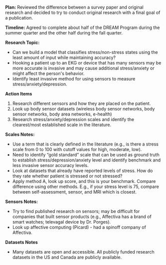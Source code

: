 **Plan:** Reviewed the difference between a survey paper and original research and decided to try to conduct original research with a final goal of a publication.  

**Timeline:** Agreed to complete about half of the DREAM Program during the summer quarter and the other half during the fall quarter.  

**Research Topic:** 
* Can we build a model that classifies stress/non-stress states using the least amount of input while maintaining accuracy?  
* Hooking a patient up to an EKG or device that has many sensors may be more accurate is invasive and may cause additional stress/anxiety or might affect the person's behavior.  
* Identify least invasive method for using sensors to measure stress/anxiety/depression.

**Action Items**
1. Research different sensors and how they are placed on the patient.
2. Look up body sensor datasets (wireless body sensor networks, body sensor networks, body area networks, e-health)
3. Research stress/anxiety/depression scales and identify the clearest/most established scale in the literature.

**Scales Notes:**
* Use a term that is clearly defined in the literature (e.g., is there a stress scale from 0 to 100 with cutoff values for high, moderate, low).
* Need to identify “gold standard” scale that can be used as ground truth to establish stress/depression/anxiety level and identify benchmark and less invasive sensor accuracy levels.
* Look at datasets that already have reported levels of stress. How do they rate whether patient is stressed or not stressed?
* Apply method A, look up score, and this is your benchmark. Compare difference using other methods. E.g., if your stress level is 75, compare between self-assessment, sensor, and MRI which is closest.

**Sensors Notes:**
* Try to find published research on sensors; may be difficult for companies that built sensor products (e.g., Affectiva has a brand of smart watches; televagal device by Dr. Porges).
* Look up affective computing (Picard) - had a spinoff company of Affectiva.

**Datasets Notes**
* Many datasets are open and accessible. All publicly funded research datasets in the US and Canada are publicly available.

